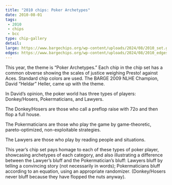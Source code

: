 ```yaml
---
title: "2010 chips: Poker Archetypes"
date: 2010-08-01
tags:
 - 2010
 - chips
 - bcc
type: chip-gallery
detail: 
large: https://www.bargechips.org/wp-content/uploads/2024/08/2010_set.gif
edges: https://www.bargechips.org/wp-content/uploads/2024/08/2010_edges.gif
---
```


This year, the theme is &#8220;Poker Archetypes.&#8221; Each chip in the chip set has a common obverse showing the scales of justice weighing Presto! against Aces. Standard chip colors are used. The BARGE 2009 NLHE Champion, David &#8220;Heldar&#8221; Heller, came up with the theme.

In David&#8217;s opinion, the poker world has three types of players: Donkey/Hosers, Pokermaticians, and Lawyers.

The Donkey/Hosers are those who call a preflop raise with 72o and then flop a full house.

The Pokermaticians are those who play the game by game-theoretic, pareto-optimized, non-exploitable strategies.

The Lawyers are those who play by reading people and situations.

This year&#8217;s chip set pays homage to each of these types of poker player,
showcasing archetypes of each category, and also illustrating a difference
between the Lawyer&#8217;s bluff and the Pokermatician&#8217;s bluff: Lawyers
bluff by telling a convincing story (not necessarily in words); Pokermaticians
bluff according to an equation, using an appropriate randomizer. (Donkey/Hosers
never bluff because they have flopped the nuts anyway).
